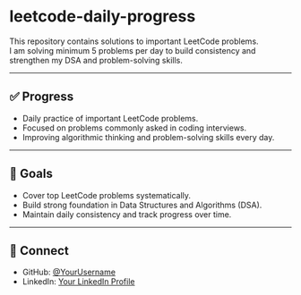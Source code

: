 # leetcode-daily-progress

This repository contains solutions to important LeetCode problems.  
I am solving minimum 5 problems per day to build consistency and strengthen my DSA and problem-solving skills.

---

## ✅ Progress

- Daily practice of important LeetCode problems.  
- Focused on problems commonly asked in coding interviews.  
- Improving algorithmic thinking and problem-solving skills every day.

---

## 📌 Goals

- Cover top LeetCode problems systematically.  
- Build strong foundation in Data Structures and Algorithms (DSA).  
- Maintain daily consistency and track progress over time.

---

## 🌟 Connect

- GitHub: [@YourUsername](https://github.com/AJKakarot)  
- LinkedIn: [Your LinkedIn Profile](https://www.linkedin.com/in/ajeet-gupta-99aa6b281/)
